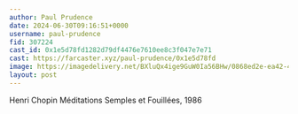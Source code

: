 ```yaml
---
author: Paul Prudence
date: 2024-06-30T09:16:51+0000
username: paul-prudence
fid: 307224
cast_id: 0x1e5d78fd1282d79df4476e7610ee8c3f047e7e71
cast: https://farcaster.xyz/paul-prudence/0x1e5d78fd
image: https://imagedelivery.net/BXluQx4ige9GuW0Ia56BHw/0868ed2e-ea42-4381-3a5f-a2f1fdbed500/original
layout: post
---
```


Henri Chopin
Méditations Semples et Fouillées, 1986

<img src='https://imagedelivery.net/BXluQx4ige9GuW0Ia56BHw/0868ed2e-ea42-4381-3a5f-a2f1fdbed500/original' alt='' referrerpolicy='no-referrer'/>
